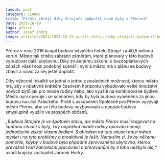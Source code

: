 ```yaml
---
layout: post
category: CLANKY
title: "Piráti chtějí díky Strojaři podpořit nové byty v Přerově"
date: 2021-10-19
tags: přerov
author: Josef Indra
image: articles/2021/2021-10-19-pirati-chteji-diky-strojari-podporit-nove-byty-v-prerove.jpg  #751x422 pixelu
---
```

Přerov v roce 2016 koupil budovu bývalého hotelu Strojař za 40,5 milionu korun. Město tak chtělo zabránit záměrům, které plánovaly v této budově vybudovat další ubytovnu. Díky zrušenému zákonu o bezdoplatkových zónách však hrozí podobný scénář i nyní a město má v plánu se budovy zbavit a navíc za něj ještě doplatit. 

Díky výborné lokalitě se jedná o jednu z posledních možností, kterou město má, aby v relativně krátkém časovém horizontu vybudovalo velké množství nových bytů jak pro mladé rodiny nebo jako využití na kombinované bydlení. Město nyní operuje i se scénářem, kdy by byla budova vyměněna za jinou budovu na ulici Palackého. Piráti s uskupením Společně pro Přerov vyzývají město Přerov, aby se této budovy nezbavovalo a naopak budovu smysluplně využilo ve prospěch občanů. 

*„Budova Strojaře je ve špatném stavu, ale město Přerov musí reagovat na špatnou situaci s byty, kdy například mladé rodiny opravdu nemají jednoduché získat vlastní bydlení. S ohledem na tuto situaci musí město myslet i na tyto problémy a proaktivně je řešit. Nemyslím si, že by něčemu pomohlo, kdyby v budově byla případně zprovozněna ubytovna, kterou převážně tvoří zahraniční pracovníci a přerovanům by z toho nezbylo nic,“* uvádí krajský zastupitel Jaromír Horký. 
